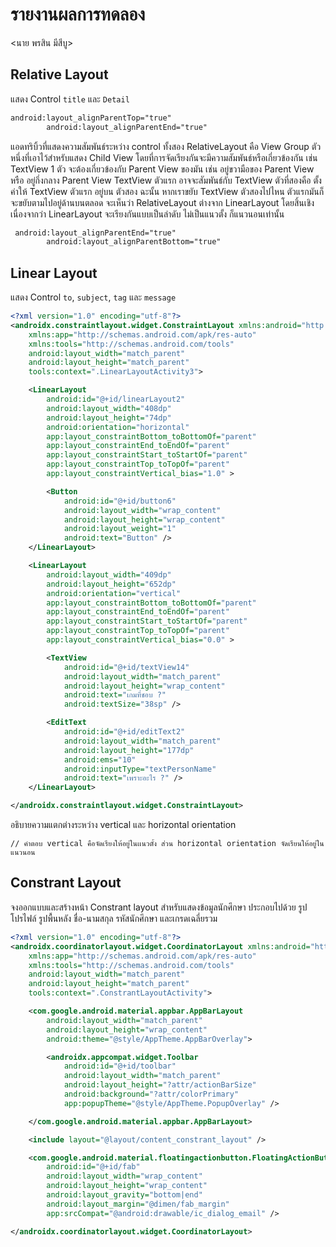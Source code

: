 # รายงานผลการทดลอง

<นาย พรสิน มีสีบู>

## Relative Layout

แสดง Control `title` และ `Detail`

```xml
android:layout_alignParentTop="true"
        android:layout_alignParentEnd="true"
```

แอดทริบิ้วที่แสดงความสัมพันธ์ระหว่าง control ทั้งสอง
    RelativeLayout คือ View Group ตัวหนึ่งที่เอาไว้สำหรับแสดง Child View โดยที่การจัดเรียงกันจะมีความสัมพันธ์หรือเกี่ยวข้องกัน เช่น
TextView 1 ตัว จะต้องเกี่ยวข้องกับ Parent View ของมัน เช่น อยู่ขวามือของ Parent View หรือ อยู่กึ่งกลาง Parent View
TextView ตัวแรก อาจจะสัมพันธ์กับ TextView ตัวที่สองคือ ตั้งค่าให้ TextView ตัวแรก อยู่บน ตัวสอง ฉะนั้น หากเราขยับ TextView ตัวสองไปไหน ตัวแรกมันก็จะขยับตามไปอยู่ด้านบนตลอด
จะเห็นว่า RelativeLayout ต่างจาก LinearLayout โดยสิ้นเชิง เนื่องจากว่า LinearLayout จะเรียงกันแบบเป็นลำดับ ไม่เป็นแนวตั้ง ก็แนวนอนเท่านั้น

```xml
 android:layout_alignParentEnd="true"
        android:layout_alignParentBottom="true"
```

## Linear Layout

แสดง Control `to`, `subject`, `tag` และ `message`

```xml
<?xml version="1.0" encoding="utf-8"?>
<androidx.constraintlayout.widget.ConstraintLayout xmlns:android="http://schemas.android.com/apk/res/android"
    xmlns:app="http://schemas.android.com/apk/res-auto"
    xmlns:tools="http://schemas.android.com/tools"
    android:layout_width="match_parent"
    android:layout_height="match_parent"
    tools:context=".LinearLayoutActivity3">

    <LinearLayout
        android:id="@+id/linearLayout2"
        android:layout_width="408dp"
        android:layout_height="74dp"
        android:orientation="horizontal"
        app:layout_constraintBottom_toBottomOf="parent"
        app:layout_constraintEnd_toEndOf="parent"
        app:layout_constraintStart_toStartOf="parent"
        app:layout_constraintTop_toTopOf="parent"
        app:layout_constraintVertical_bias="1.0" >

        <Button
            android:id="@+id/button6"
            android:layout_width="wrap_content"
            android:layout_height="wrap_content"
            android:layout_weight="1"
            android:text="Button" />
    </LinearLayout>

    <LinearLayout
        android:layout_width="409dp"
        android:layout_height="652dp"
        android:orientation="vertical"
        app:layout_constraintBottom_toBottomOf="parent"
        app:layout_constraintEnd_toEndOf="parent"
        app:layout_constraintStart_toStartOf="parent"
        app:layout_constraintTop_toTopOf="parent"
        app:layout_constraintVertical_bias="0.0" >

        <TextView
            android:id="@+id/textView14"
            android:layout_width="match_parent"
            android:layout_height="wrap_content"
            android:text="เกมที่ชอบ ?"
            android:textSize="38sp" />

        <EditText
            android:id="@+id/editText2"
            android:layout_width="match_parent"
            android:layout_height="177dp"
            android:ems="10"
            android:inputType="textPersonName"
            android:text="เพราะอะไร ?" />
    </LinearLayout>

</androidx.constraintlayout.widget.ConstraintLayout>
```
อธิบายความแตกต่างระหว่าง vertical และ horizontal orientation

```
// คำตอบ vertical คือจัดเรียงให้อยู่ในเเนวตั้ง ส่วน horizontal orientation จัดเรียนให้อยู่ในแนวนอน
```

## Constrant Layout

จงออกแบบและสร้างหน้า Constrant layout สำหรับแสดงข้อมูลนักศึกษา ประกอบไปด้วย รูปโปรไฟล์ รูปพื้นหลัง ชื่อ-นามสกุล รหัสนักศึกษา และเกรดเฉลี่ยรวม

```xml
<?xml version="1.0" encoding="utf-8"?>
<androidx.coordinatorlayout.widget.CoordinatorLayout xmlns:android="http://schemas.android.com/apk/res/android"
    xmlns:app="http://schemas.android.com/apk/res-auto"
    xmlns:tools="http://schemas.android.com/tools"
    android:layout_width="match_parent"
    android:layout_height="match_parent"
    tools:context=".ConstrantLayoutActivity">

    <com.google.android.material.appbar.AppBarLayout
        android:layout_width="match_parent"
        android:layout_height="wrap_content"
        android:theme="@style/AppTheme.AppBarOverlay">

        <androidx.appcompat.widget.Toolbar
            android:id="@+id/toolbar"
            android:layout_width="match_parent"
            android:layout_height="?attr/actionBarSize"
            android:background="?attr/colorPrimary"
            app:popupTheme="@style/AppTheme.PopupOverlay" />

    </com.google.android.material.appbar.AppBarLayout>

    <include layout="@layout/content_constrant_layout" />

    <com.google.android.material.floatingactionbutton.FloatingActionButton
        android:id="@+id/fab"
        android:layout_width="wrap_content"
        android:layout_height="wrap_content"
        android:layout_gravity="bottom|end"
        android:layout_margin="@dimen/fab_margin"
        app:srcCompat="@android:drawable/ic_dialog_email" />

</androidx.coordinatorlayout.widget.CoordinatorLayout>
```

